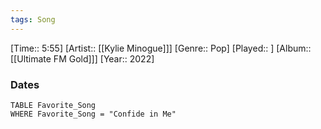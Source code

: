 ```yaml
---
tags: Song  
---
```

[Time:: 5:55]
[Artist:: [[Kylie Minogue]]]
[Genre:: Pop]
[Played:: ]
[Album:: [[Ultimate FM Gold]]]
[Year:: 2022]
### Dates
````dataview
TABLE Favorite_Song
WHERE Favorite_Song = "Confide in Me"
````
